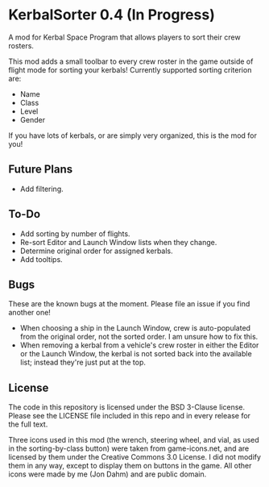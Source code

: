 # KerbalSorter 0.4 (In Progress)
A mod for Kerbal Space Program that allows players to sort their crew rosters.

This mod adds a small toolbar to every crew roster in the game outside of flight mode for sorting your kerbals! Currently supported sorting criterion are:

* Name
* Class
* Level
* Gender

If you have lots of kerbals, or are simply very organized, this is the mod for you!

## Future Plans

* Add filtering.


## To-Do

* Add sorting by number of flights.
* Re-sort Editor and Launch Window lists when they change.
* Determine original order for assigned kerbals.
* Add tooltips.


## Bugs

These are the known bugs at the moment. Please file an issue if you find another one!
* When choosing a ship in the Launch Window, crew is auto-populated from the original order, not the sorted order. I am unsure how to fix this.
* When removing a kerbal from a vehicle's crew roster in either the Editor or the Launch Window, the kerbal is not sorted back into the available list; instead they're just put at the top.


## License

The code in this repository is licensed under the BSD 3-Clause license. Please see the LICENSE file included in this repo and in every release for the full text.

Three icons used in this mod (the wrench, steering wheel, and vial, as used in the sorting-by-class button) were taken from game-icons.net, and are licensed by them under the Creative Commons 3.0 License. I did not modify them in any way, except to display them on buttons in the game. All other icons were made by me (Jon Dahm) and are public domain.
